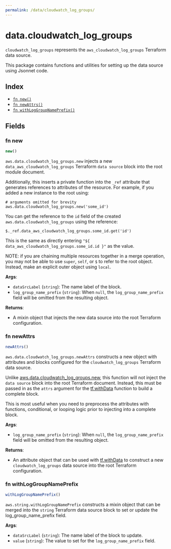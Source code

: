 ```yaml
---
permalink: /data/cloudwatch_log_groups/
---
```


# data.cloudwatch_log_groups

`cloudwatch_log_groups` represents the `aws_cloudwatch_log_groups` Terraform data source.



This package contains functions and utilities for setting up the data source using Jsonnet code.


## Index

* [`fn new()`](#fn-new)
* [`fn newAttrs()`](#fn-newattrs)
* [`fn withLogGroupNamePrefix()`](#fn-withloggroupnameprefix)

## Fields

### fn new

```ts
new()
```


`aws.data.cloudwatch_log_groups.new` injects a new `data_aws_cloudwatch_log_groups` Terraform `data source`
block into the root module document.

Additionally, this inserts a private function into the `_ref` attribute that generates references to attributes of the
resource. For example, if you added a new instance to the root using:

    # arguments omitted for brevity
    aws.data.cloudwatch_log_groups.new('some_id')

You can get the reference to the `id` field of the created `aws.data.cloudwatch_log_groups` using the reference:

    $._ref.data_aws_cloudwatch_log_groups.some_id.get('id')

This is the same as directly entering `"${ data_aws_cloudwatch_log_groups.some_id.id }"` as the value.

NOTE: if you are chaining multiple resources together in a merge operation, you may not be able to use `super`, `self`,
or `$` to refer to the root object. Instead, make an explicit outer object using `local`.

**Args**:
  - `dataSrcLabel` (`string`): The name label of the block.
  - `log_group_name_prefix` (`string`):  When `null`, the `log_group_name_prefix` field will be omitted from the resulting object.

**Returns**:
- A mixin object that injects the new data source into the root Terraform configuration.


### fn newAttrs

```ts
newAttrs()
```


`aws.data.cloudwatch_log_groups.newAttrs` constructs a new object with attributes and blocks configured for the `cloudwatch_log_groups`
Terraform data source.

Unlike [aws.data.cloudwatch_log_groups.new](#fn-cloudwatch_log_groupsnew), this function will not inject the `data source`
block into the root Terraform document. Instead, this must be passed in as the `attrs` argument for the
[tf.withData](https://github.com/tf-libsonnet/core/tree/main/docs#fn-withdata) function to build a complete block.

This is most useful when you need to preprocess the attributes with functions, conditional, or looping logic prior to
injecting into a complete block.

**Args**:
  - `log_group_name_prefix` (`string`):  When `null`, the `log_group_name_prefix` field will be omitted from the resulting object.

**Returns**:
  - An attribute object that can be used with [tf.withData](https://github.com/tf-libsonnet/core/tree/main/docs#fn-withdata) to construct a new `cloudwatch_log_groups` data source into the root Terraform configuration.


### fn withLogGroupNamePrefix

```ts
withLogGroupNamePrefix()
```

`aws.string.withLogGroupNamePrefix` constructs a mixin object that can be merged into the `string`
Terraform data source block to set or update the log_group_name_prefix field.



**Args**:
  - `dataSrcLabel` (`string`): The name label of the block to update.
  - `value` (`string`): The value to set for the `log_group_name_prefix` field.
